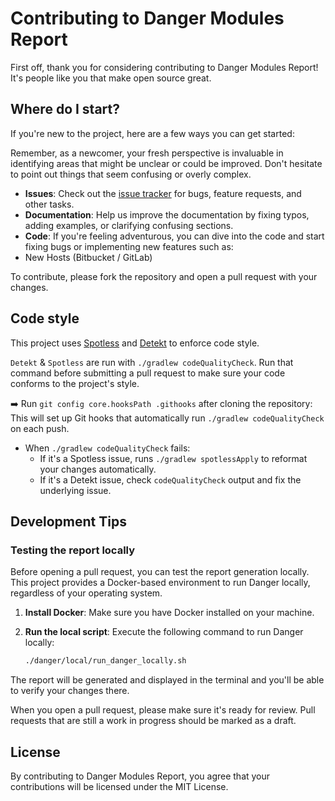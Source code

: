 # Contributing to Danger Modules Report

First off, thank you for considering contributing to Danger Modules Report! It's people like you that make open source great.

## Where do I start?

If you're new to the project, here are a few ways you can get started:

Remember, as a newcomer, your fresh perspective is invaluable in identifying areas that might be unclear or could be improved. Don't hesitate to point out things that seem confusing or overly complex.

*   **Issues**: Check out the [issue tracker](https://github.com/SebVay/danger-modules-report/issues) for bugs, feature requests, and other tasks.
*   **Documentation**: Help us improve the documentation by fixing typos, adding examples, or clarifying confusing sections.
*   **Code**: If you're feeling adventurous, you can dive into the code and start fixing bugs or implementing new features such as:
  * New Hosts (Bitbucket / GitLab)

To contribute, please fork the repository and open a pull request with your changes.

## Code style

This project uses [Spotless](https://github.com/diffplug/spotless) and [Detekt](https://detekt.github.io/detekt/) to enforce code style. 

`Detekt` & `Spotless` are run with `./gradlew codeQualityCheck`. Run that command before submitting a pull request to make sure your code conforms to the project's style.

➡️ Run `git config core.hooksPath .githooks` after cloning the repository: This will set up Git hooks that automatically run `./gradlew codeQualityCheck` on each push.

 * When `./gradlew codeQualityCheck` fails:
   * If it's a Spotless issue, runs `./gradlew spotlessApply` to reformat your changes automatically.
   * If it's a Detekt issue, check `codeQualityCheck` output and fix the underlying issue.

## Development Tips

### Testing the report locally

Before opening a pull request, you can test the report generation locally. This project provides a Docker-based environment to run Danger locally, regardless of your operating system.

1.  **Install Docker**: Make sure you have Docker installed on your machine.
2.  **Run the local script**: Execute the following command to run Danger locally:

    ```bash
    ./danger/local/run_danger_locally.sh
    ```

The report will be generated and displayed in the terminal and you'll be able to verify your changes there.

When you open a pull request, please make sure it's ready for review. Pull requests that are still a work in progress should be marked as a draft.

## License

By contributing to Danger Modules Report, you agree that your contributions will be licensed under the MIT License.
